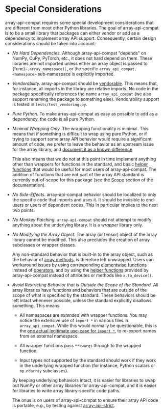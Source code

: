 # Special Considerations

array-api-compat requires some special development considerations that are
different from most other Python libraries. The goal of array-api-compat is to
be a small library that packages can either vendor or add as a dependency to
implement array API support. Consequently, certain design considerations
should be taken into account:

- *No Hard Dependencies.* Although array-api-compat "depends" on NumPy, CuPy,
  PyTorch, etc., it does not hard depend on them. These libraries are not
  imported unless either an array object is passed to
  {func}`~.array_namespace()`, or the specific `array_api_compat.<namespace>`
  sub-namespace is explicitly imported.

- *Vendorability.* array-api-compat should be [vendorable](vendoring). This
  means that, for instance, all imports in the library are relative imports.
  No code in the package specifically references the name `array_api_compat`
  (we also support renaming the package to something else).
  Vendorability support is tested in `tests/test_vendoring.py`.

- *Pure Python.* To make array-api-compat as easy as possible to add as a
  dependency, the code is all pure Python.

- *Minimal Wrapping Only.* The wrapping functionality is minimal. This means
  that if something is difficult to wrap using pure Python, or if trying to
  support some array API behavior would require a significant amount of code,
  we prefer to leave the behavior as an upstream issue for the array library,
  and [document it as a known difference](../supported-array-libraries.md).

  This also means that we do not at this point in time implement anything
  other than wrappers for functions in the standard, and basic [helper
  functions](../helper-functions.rst) that would be useful for most users of
  array-api-compat. The addition of functions that are not part of the array
  API standard is currently out-of-scope for this package (see the
  [Scope](scope) section of the documentation).

- *No Side-Effects*. array-api-compat behavior should be localized to only the
  specific code that imports and uses it. It should be invisible to end-users
  or users of dependent codes. This in particular implies to the next two
  points.

- *No Monkey Patching.* `array-api-compat` should not attempt to modify
  anything about the underlying library. It is a *wrapper* library only.

- *No Modifying the Array Object.* The array (or tensor) object of the array
  library cannot be modified. This also precludes the creation of array
  subclasses or wrapper classes.

  Any non-standard behavior that is built-in to the array object, such as the
  behavior of [array
  methods](https://data-apis.org/array-api/latest/API_specification/array_object.html),
  is therefore left unwrapped. Users can workaround issues by using
  corresponding [elementwise
  functions](https://data-apis.org/array-api/latest/API_specification/elementwise_functions.html)
  instead of
  [operators](https://data-apis.org/array-api/latest/API_specification/array_object.html#operators),
  and by using the [helper functions](../helper-functions.rst) provided by
  array-api-compat instead of attributes or methods like `x.to_device()`.

- *Avoid Restricting Behavior that is Outside the Scope of the Standard.* All
  array libraries have functions and behaviors that are outside of the scope
  of what is specified by the standard. These behaviors should be left intact
  whenever possible, unless the standard explicitly disallows something. This
  means

  - All namespaces are *extended* with wrapper functions. You may notice the
    extensive use of `import *` in various files in `array_api_compat`. While
    this would normally be questionable, this is the [one actual legitimate
    use-case for `import *`](https://peps.python.org/pep-0008/#imports), to
    re-export names from an external namespace.

  - All wrapper functions pass `**kwargs` through to the wrapped function.

  - Input types not supported by the standard should work if they work in the
    underlying wrapped function (for instance, Python scalars or `np.ndarray`
    subclasses).

  By keeping underlying behaviors intact, it is easier for libraries to swap
  out NumPy or other array libraries for array-api-compat, and it is easier
  for libraries to write array library-specific code paths.

  The onus is on users of array-api-compat to ensure their array API code is
  portable, e.g., by testing against [array-api-strict](array-api-strict).
